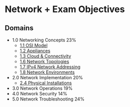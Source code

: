 # Network + Exam Objectives

## Domains

- 1.0 Networking Concepts 23%
  - [1.1 OSI Model](1.1%20OSI%20Model.md)
  - [1.2 Appliances](1.2%20appliances.md)
  - [1.3 Cloud & Connectivity](1.3%20cloud%20computing.md)
  - [1.6 Network Topologies](1.6%20Network%20Topologies.md)
  - [1.7 IPv4 Network Addressing](1.7%20IPv4%20Network%20Addressing.md)
  - [1.8 Network Environments](1.8%20Network%20Environments.md)
- 2.0 Network Implementation 20%
  - [2.4 Physical Installations](2.4%20Physical%20Installations.md)
- 3.0 Network Operations 19%
- 4.0 Network Security 14%
- 5.0 Network Troubleshooting 24%

